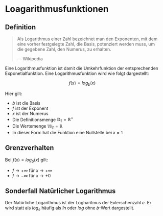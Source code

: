 # Loagarithmusfunktionen

## Definition

> Als Logarithmus einer Zahl bezeichnet man den Exponenten, mit dem eine vorher festgelegte Zahl, die Basis, potenziert werden muss, um die gegebene Zahl, den Numerus, zu erhalten.
>
> — Wikipedia

Eine Logarithmusfunktion ist damit die Umkehrfunktion der entsprechenden Exponetialfunktion. Eine Logarithmusfunktion wird wie folgt dargestellt:

$$
f(x) = log_b(x)
$$

Hier gilt:

- $b$ ist die Basis
- $f$ ist der Exponent
- $x$ ist der Numerus
- Die Definitionsmenge $\mathbb{D_f} = \mathbb{R^+}$
- Die Wertemenge $\mathbb{W_f} = \mathbb{R}$
- In dieser Form hat die Funktion eine Nullstelle bei $x=1$

## Grenzverhalten

Bei $f(x) = log_b(x)$ gilt:

- $f \to +\infty$ für $x \to +\infty$
- $f \to -\infty$ für $x \to +0$

## Sonderfall Natürlicher Logarithmus

Der Natürliche Logarithmus ist der Logharitmus der Eulerschenzahl $e$. Er wird statt als $log_e$ häufig als $ln$ oder $log$ ohne $b$-Wert dargestellt.
